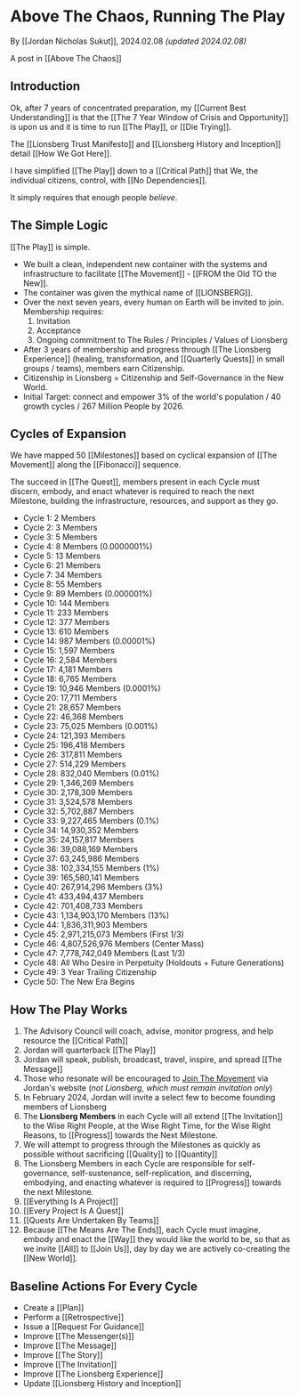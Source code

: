 # Above The Chaos, Running The Play

By [[Jordan Nicholas Sukut]], 2024.02.08 _(updated 2024.02.08)_

A post in [[Above The Chaos]]  

## Introduction

Ok, after 7 years of concentrated preparation, my [[Current Best Understanding]] is that the [[The 7 Year Window of Crisis and Opportunity]] is upon us and it is time to run [[The Play]], or [[Die Trying]]. 

The [[Lionsberg Trust Manifesto]] and [[Lionsberg History and Inception]] detail [[How We Got Here]].  

I have simplified [[The Play]] down to a [[Critical Path]] that We, the individual citizens, control, with [[No Dependencies]]. 

It simply requires that enough people *believe*. 

## The Simple Logic  

[[The Play]] is simple. 

- We built a clean, independent new container with the systems and infrastructure to facilitate [[The Movement]] - [[FROM the Old TO the New]].  
- The container was given the mythical name of [[LIONSBERG]].  
- Over the next seven years, every human on Earth will be invited to join. Membership requires: 
	1. Invitation  
	2. Acceptance  
	3. Ongoing commitment to The Rules / Principles / Values of Lionsberg  
- After 3 years of membership and progress through [[The Lionsberg Experience]] (healing, transformation, and [[Quarterly Quests]] in small groups / teams), members earn Citizenship.  
- Citizenship in Lionsberg = Citizenship and Self-Governance in the New World.  
- Initial Target: connect and empower 3% of the world's population / 40 growth cycles / 267 Million People by 2026.  
## Cycles of Expansion 

We have mapped 50 [[Milestones]] based on cyclical expansion of [[The Movement]] along the [[Fibonacci]] sequence.  

The succeed in [[The Quest]], members present in each Cycle must discern, embody, and enact whatever is required to reach the next Milestone, building the infrastructure, resources, and support as they go. 

- Cycle 1: 2 Members  
- Cycle 2: 3 Members  
- Cycle 3: 5 Members  
- Cycle 4: 8 Members (0.0000001%) 
- Cycle 5: 13 Members  
- Cycle 6: 21 Members  
- Cycle 7: 34 Members  
- Cycle 8: 55 Members  
- Cycle 9: 89 Members (0.000001%) 
- Cycle 10: 144 Members  
- Cycle 11: 233 Members  
- Cycle 12: 377 Members  
- Cycle 13: 610 Members  
- Cycle 14: 987 Members (0.00001%)   
- Cycle 15: 1,597 Members  
- Cycle 16: 2,584 Members  
- Cycle 17: 4,181 Members  
- Cycle 18: 6,765 Members  
- Cycle 19: 10,946 Members (0.0001%)  
- Cycle 20: 17,711 Members  
- Cycle 21: 28,657 Members  
- Cycle 22: 46,368 Members  
- Cycle 23: 75,025 Members (0.001%)  
- Cycle 24: 121,393 Members  
- Cycle 25: 196,418 Members  
- Cycle 26: 317,811 Members  
- Cycle 27: 514,229 Members  
- Cycle 28: 832,040 Members (0.01%)  
- Cycle 29: 1,346,269 Members  
- Cycle 30: 2,178,309 Members  
- Cycle 31: 3,524,578 Members  
- Cycle 32: 5,702,887 Members  
- Cycle 33: 9,227,465 Members  (0.1%)  
- Cycle 34: 14,930,352 Members  
- Cycle 35: 24,157,817 Members  
- Cycle 36: 39,088,169 Members  
- Cycle 37: 63,245,986 Members  
- Cycle 38: 102,334,155 Members (1%)   
- Cycle 39: 165,580,141 Members  
- Cycle 40: 267,914,296 Members (3%)  
- Cycle 41: 433,494,437 Members  
- Cycle 42: 701,408,733 Members  
- Cycle 43: 1,134,903,170 Members (13%)  
- Cycle 44: 1,836,311,903 Members  
- Cycle 45: 2,971,215,073 Members (First 1/3)  
- Cycle 46: 4,807,526,976 Members (Center Mass)  
- Cycle 47: 7,778,742,049 Members (Last 1/3)  
- Cycle 48: All Who Desire in Perpetuity (Holdouts + Future Generations)  
- Cycle 49: 3 Year Trailing Citizenship  
- Cycle 50: The New Era Begins  

## How The Play Works 

1. The Advisory Council will coach, advise, monitor progress, and help resource the [[Critical Path]]  
2. Jordan will quarterback [[The Play]]  
3. Jordan will speak, publish, broadcast, travel, inspire, and spread [[The Message]]    
4. Those who resonate will be encouraged to [Join The Movement](https://jordannicholas.org/join_the_movement) via Jordan's website (*not Lionsberg, which must remain invitation only*)  
5. In February 2024, Jordan will invite a select few to become founding members of Lionsberg   
6. The **Lionsberg Members** in each Cycle will all extend [[The Invitation]] to the Wise Right People, at the Wise Right Time, for the Wise Right Reasons, to [[Progress]] towards the Next Milestone.     
7. We will attempt to progress through the Milestones as quickly as possible without sacrificing [[Quality]] to [[Quantity]]  
8. The Lionsberg Members in each Cycle are responsible for self-governance, self-sustenance, self-replication, and discerning, embodying, and enacting whatever is required to [[Progress]] towards the next Milestone. 
9. [[Everything Is A Project]]  
10. [[Every Project Is A Quest]]  
11. [[Quests Are Undertaken By Teams]]  
12. Because [[The Means Are The Ends]], each Cycle must imagine, embody and enact the [[Way]] they would like the world to be, so that as we invite [[All]] to [[Join Us]], day by day we are actively co-creating the [[New World]].  

## Baseline Actions For Every Cycle 

- Create a [[Plan]]  
- Perform a [[Retrospective]]  
- Issue a [[Request For Guidance]]  
- Improve [[The Messenger(s)]]  
- Improve [[The Message]]  
- Improve [[The Story]]  
- Improve [[The Invitation]]  
- Improve [[The Lionsberg Experience]]  
- Update [[Lionsberg History and Inception]]  





